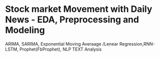 # Stock market Movement with Daily News - EDA, Preprocessing and Modeling
 ARIMA, SARIMA, Exponential Moving Averaage /Lenear Regression,RNN- LSTM,  Prophet(FbProphet), NLP TEXT Analysis
